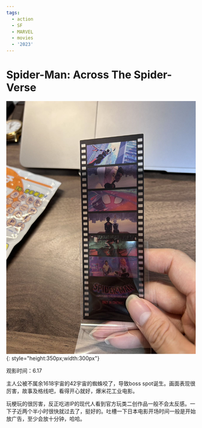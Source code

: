 ```yaml
---
tags:
  - action
  - SF
  - MARVEL
  - movies
  - '2023'
---
```


# Spider-Man: Across The Spider-Verse


![特典](/img/zhizhu.JPG){: style="height:350px;width:300px"}

观影时间：6.17

主人公被不属余1618宇宙的42宇宙的蜘蛛咬了，导致boss spot诞生。画面表现很厉害，故事及格线吧，看得开心就好，爆米花工业电影。

玩梗玩的很厉害，反正吃进IP的现代人看到官方玩类二创作品一般不会太反感。一下子近两个半小时很快就过去了，挺好的。吐槽一下日本电影开场时间一般是开始放广告，至少会放十分钟，哈哈。